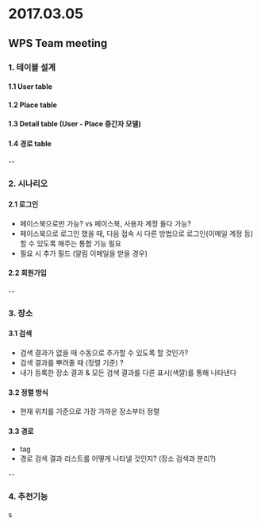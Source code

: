 # 2017.03.05
## WPS Team meeting

### 1. 테이블 설계
#### 1.1 User table
#### 1.2 Place table
#### 1.3 Detail table (User - Place 중간자 모델)
#### 1.4 경로 table

--

### 2. 시나리오
#### 2.1 로그인
* 페이스북으로만 가능? vs 페이스북, 사용자 계정 둘다 가능?
* 페이스북으로 로그인 했을 때, 다음 접속 시 다른 방법으로 로그인(이메일 계정 등)할 수 있도록 해주는 통합 기능 필요 
* 필요 시 추가 필드 (알림 이메일을 받을 경우)  

#### 2.2 회원가입

--  

### 3. 장소
#### 3.1 검색
* 검색 결과가 없을 때 수동으로 추가할 수 있도록 할 것인가?
* 검색 결과를 뿌려줄 때 (정렬 기준) ?
* 내가 등록한 장소 결과 & 모든 검색 결과를 다른 표시(색깔)를 통해 나타낸다

#### 3.2 정렬 방식
* 현재 위치를 기준으로 가장 가까운 장소부터 정렬

#### 3.3 경로
* tag 
* 경로 검색 결과 리스트를 어떻게 나타낼 것인지? (장소 검색과 분리?)

--

### 4. 추천기능
s